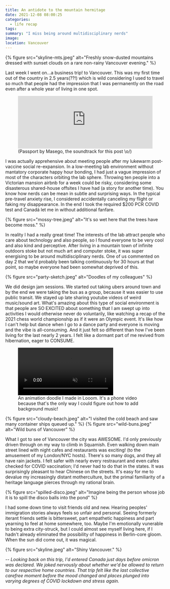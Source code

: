```yaml
---
title: An antidote to the mountain hermitage
date: 2021-12-08 08:00:25
categories:
  - life recap
tags:
summary: "I miss being around multidisciplinary nerds"
image:
location: Vancouver
---
```


{% figure src="skyline-mts.jpeg" alt="Freshly snow-dusted mountains dressed with sunset clouds on a rare non-rainy Vancouver evening." %}

Last week I went on...a business trip! to Vancouver. This was my first time out of the country in 2.5 years(??!) which is wild considering I used to travel so much that people had the impression that I was permanently on the road even after a whole year of living in one spot.

<figure>
<iframe width="100%" height="166" scrolling="no" frameborder="no" allow="autoplay" src="https://w.soundcloud.com/player/?url=https%3A//api.soundcloud.com/tracks/890761303&color=%23ff5500&auto_play=false&hide_related=true&show_comments=false&show_user=true&show_reposts=false&show_teaser=true&visual=false"></iframe>
<figcaption>(Passport by Masego, the soundtrack for this post \o/)</figcaption>
</figure>

I was actually apprehensive about meeting people after my lukewarm post-vaccine social re-expansion. In a low-meeting lab environment without mantatory corporate happy hour bonding, I had just a vague impression of most of the characters orbiting the lab sphere. Throwing ten people into a Victorian mansion airbnb for a week could be risky, considering some disasterous shared-house offsites I have had (a story for another time). You know how nerds can be mean in subtle and surprising ways. In the typical pre-travel anxiety rise, I considered accidentally canceling my flight or faking my disappearance. In the end I took the required $200 PCR COVID test and Canadá let me in without additional fanfare.

{% figure src="mossy-tree.jpeg" alt="It's so wet here that the trees have become moss." %}

In reality I had a really great time! The interests of the lab attract people who care about technology and also people, so I found everyone to be very cool and also kind and perceptive. After living in a mountain town of infinite outdoors stoke but not much art and computer stoke, it was super energising to be around multidisciplinary nerds. One of us commented on day 2 that we'd probably been talking continuously for 30 hours at that point, so maybe everyone had been somewhat deprived of this.

{% figure src="party-sketch.jpeg" alt="Doodles of my colleagues" %}

We did design jam sessions. We started out taking ubers around town and by the end we were taking the bus as a group, because it was easier to use public transit. We stayed up late sharing youtube videos of weird music/sound art. What's amazing about this type of social environment is that people are SO EXCITED about something that I am swept up into activities I would otherwise never do voluntarily, like watching a recap of the 2021 chess world championship as if it were an Olympic event. It's like how I can't help but dance when I go to a dance party and everyone is moving and the vibe is all-consuming. And it just felt so different than how I've been living for the last nearly 2 years. I felt like a dormant part of me revived from hibernation, eager to CONSUME.

<figure>
<video preload="auto" muted="" controls="" src="worm.mp4" alt="that's all there is, measuring worm"></video>
<figcaption>An animation doodle I made in Looom. It's a phone video because that's the only way I could figure out how to add background music!</figcaption>
</figure>

{% figure src="cloudy-beach.jpeg" alt="I visited the cold beach and saw many container ships queued up." %}
{% figure src="wild-buns.jpeg" alt="Wild buns of Vancouver" %}

What I got to see of Vancouver the city was AWESOME. I'd only previously driven through on my way to climb in Squamish. Even walking down main street lined with night cafes and restaurants was exciting! (to the amusement of my London/NYC hosts). There's so many dogs, and they all have rain jackets. I felt safer with nearly every restraurant and even cafes checked for COVID vaccination; I'd never had to do that in the states. It was surprisingly pleasant to hear Chinese on the streets. It's easy for me to devalue my increasingly distant motherculture, but the primal familiarity of a heritage language pierces through my rational brain.

{% figure src="spilled-disco.jpeg" alt="Imagine being the person whose job it is to spill the disco balls into the pond" %}

I had some down time to visit friends old and new. Hearing peoples' immigration stories always feels so unfair and personal. Seeing formerly iterant friends settle is bittersweet, part empathetic happiness and part yearning to feel at home somewhere, too. Maybe I'm emotionally vunerable to being extra city-struck, but I could almost see myself living here, if I hadn't already eliminated the possibility of happiness in Berlin-core gloom. When the sun did come out, it was magical.

{% figure src="skyline.jpeg" alt="Shiny Vancouver." %}

--
_Looking back on this trip, I'd entered Canada just days before omicron was declared. We joked nervously about whether we'd be allowed to return to our respective home countries. That trip felt like the last collective carefree moment before the mood changed and places plunged into varying degrees of COVID lockdown and stress again._
